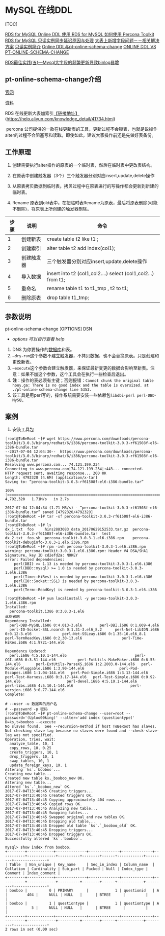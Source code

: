 # MySQL 在线DDL

[TOC]

[RDS for MySQL Online DDL 使用 ](https://help.aliyun.com/knowledge_detail/41733.html)
[RDS for MySQL 如何使用 Percona Toolkit](https://help.aliyun.com/knowledge_detail/41734.html)
[RDS for MySQL 只读实例同步延迟原因与处理](https://help.aliyun.com/knowledge_detail/41767.html)
[大表上新增字段问题－－相关解决方案](http://blog.csdn.net/sollion/article/details/6095931)
[只读实例简介]( https://help.aliyun.com/document_detail/26136.html?spm=5176.2020520104.200.7.75e47270RwLjA7)
[Online DDL与pt-online-schema-change](http://www.cnblogs.com/zengkefu/p/5671661.html)
[ONLINE DDL VS PT-ONLINE-SCHEMA-CHANGE](http://www.fromdual.com/online-ddl_vs_pt-online-schema-change)

[RDS最佳实践(五)—Mysql大字段的频繁更新导致binlog暴增](https://m.th7.cn/show/51/201408/66846.html)

## **pt-online-schema-change介绍**

[官网](https://www.percona.com/doc/percona-toolkit/2.2/pt-online-schema-change.html)

[资料](http://www.cnblogs.com/erisen/p/5971416.html)

RDS 在线更新大表加索引[【链接地址】]() (https://help.aliyun.com/knowledge_detail/41734.html)



​      percona 公司提供的一款在线更新表的工具，更新过程不会锁表，也就是说操作alter的过程不会阻塞写和读取。即使如此，建议大家操作前还是先做好表备份。

## **工作原理**

1. 创建需要执行alter操作的原表的一个临时表，然后在临时表中更改表结构。


1. 在原表中创建触发器（3个）三个触发器分别对应insert,update,delete操作
2. 从原表拷贝数据到临时表，拷贝过程中在原表进行的写操作都会更新到新建的临时表。
3. Rename 原表到old表中，在把临时表Rename为原表，最后将原表删除(可能不删除)，将原表上所创建的触发器删除。

| 步骤   | 说明    | 命令                                       |
| ---- | ----- | ---------------------------------------- |
| 1    | 创建新表  | create table t2 like t1 ;                |
| 2    | 创建索引  | alter table t2 add index(col1);          |
| 3    | 创建触发器 | 三个触发器分别对应insert,update,delete操作          |
| 4    | 导入数据  | insert into t2 (col1,col2....) select (col1,col2...) from t1; |
| 5    | 重命名   | rename table t1 to t1_tmp , t2 to t1;    |
| 6    | 删除原表  | drop table t1_tmp;                       |



## 参数说明

pt-online-schema-change [OPTIONS] DSN

- *options 可以自行查看 help*

1. DNS 为你要操作的[数据库](http://www.111cn.net/list-55/)和表。
2. `–dry-run`这个参数不建立触发器，不拷贝数据，也不会替换原表。只是创建和更改新表。
3. `–execute`这个参数会建立触发器，来保证最新变更的数据会影响至新表。注意：如果不加这个参数，这个工具会在执行一些检查后退出。
4. **注**：操作的表必须有主键；否则报错：`Cannot chunk the original table houy.ga: There is no good index and the table is oversized. at ./pt-online-schema-change line 5353.`
5. 该工具是用perl写的，操作系统需要安装一些依赖包`libdbi-perl perl-DBD-MySQL`

## 案例

1. 安装工具包

```shell
[root@ToBeRoot ~]# wget https://www.percona.com/downloads/percona-toolkit/3.0.3/binary/redhat/6/i386/percona-toolkit-3.0.3-rf61508f-el6-i386-bundle.tar
--2017-07-04 12:04:30--  https://www.percona.com/downloads/percona-toolkit/3.0.3/binary/redhat/6/i386/percona-toolkit-3.0.3-rf61508f-el6-i386-bundle.tar
Resolving www.percona.com... 74.121.199.234
Connecting to www.percona.com|74.121.199.234|:443... connected.
HTTP request sent, awaiting response... 200 OK
Length: 4792320 (4.6M) [application/x-tar]
Saving to: “percona-toolkit-3.0.3-rf61508f-el6-i386-bundle.tar”

100%[============================================================================>] 4,792,320   1.71M/s   in 2.7s    

2017-07-04 12:04:34 (1.71 MB/s) - “percona-toolkit-3.0.3-rf61508f-el6-i386-bundle.tar” saved [4792320/4792320]
[root@ToBeRoot ~]# tar -xf percona-toolkit-3.0.3-rf61508f-el6-i386-bundle.tar 
[root@ToBeRoot ~]# ls
dx_1.txt  foo     hins2883083_data_20170629152533.tar.gz  percona-toolkit-3.0.3-rf61508f-el6-i386-bundle.tar  test
dx_2.txt  foo.sh  percona-toolkit-3.0.3-1.el6.i386.rpm    percona-toolkit-debuginfo-3.0.3-1.el6.i386.rpm
[root@ToBeRoot ~]# rpm -ivh percona-toolkit-3.0.3-1.el6.i386.rpm 
warning: percona-toolkit-3.0.3-1.el6.i386.rpm: Header V4 DSA/SHA1 Signature, key ID cd2efd2a: NOKEY
error: Failed dependencies:
	perl(DBI) >= 1.13 is needed by percona-toolkit-3.0.3-1.el6.i386
	perl(DBD::mysql) >= 1.0 is needed by percona-toolkit-3.0.3-1.el6.i386
	perl(Time::HiRes) is needed by percona-toolkit-3.0.3-1.el6.i386
	perl(IO::Socket::SSL) is needed by percona-toolkit-3.0.3-1.el6.i386
	perl(Term::ReadKey) is needed by percona-toolkit-3.0.3-1.el6.i386

[root@ToBeRoot ~]# yum localinstall -y percona-toolkit-3.0.3-1.el6.i386.rpm 
Installed:
  percona-toolkit.i386 0:3.0.3-1.el6                                                                                  
此处省略
Dependency Installed:
  perl-DBD-MySQL.i686 0:4.013-3.el6        perl-DBI.i686 0:1.609-4.el6                           
  perl-IO-Socket-SSL.noarch 0:1.31-3.el6_8.2      perl-Net-LibIDN.i686 0:0.12-3.el6              perl-Net-SSLeay.i686 0:1.35-10.el6_8.1      perl-TermReadKey.i686 0:2.30-13.el6                  perl-Time-HiRes.i686 4:1.9721-144.el6                        

Dependency Updated:
  perl.i686 4:5.10.1-144.el6                               perl-CGI.i686 0:3.51-144.el6          perl-ExtUtils-MakeMaker.i686 0:6.55-144.el6       perl-ExtUtils-ParseXS.i686 1:2.2003.0-144.el6   perl-Module-Pluggable.i686 1:3.90-144.el6                perl-Pod-Escapes.i686 1:1.04-144.el6   perl-Pod-Simple.i686 1:3.13-144.el6                      perl-Test-Harness.i686 0:3.17-144.el6   perl-Test-Simple.i686 0:0.92-144.el6                     perl-devel.i686 4:5.10.1-144.el6       perl-libs.i686 4:5.10.1-144.el6                          perl-version.i686 3:0.77-144.el6      
Complete!

# --user -u 数据库的用户名
# --password -p 密码
[root@ToBeRoot ~]# pt-online-schema-change --user=root --password='(Uploo00king)' --alter='add index (questiontype)' D=ks,t=booboo --execute
No slaves found.  See --recursion-method if host ToBeRoot has slaves.
Not checking slave lag because no slaves were found and --check-slave-lag was not specified.
Operation, tries, wait:
  analyze_table, 10, 1
  copy_rows, 10, 0.25
  create_triggers, 10, 1
  drop_triggers, 10, 1
  swap_tables, 10, 1
  update_foreign_keys, 10, 1
Altering `ks`.`booboo`...
Creating new table...
Created new table ks._booboo_new OK.
Altering new table...
Altered `ks`.`_booboo_new` OK.
2017-07-04T13:40:45 Creating triggers...
2017-07-04T13:40:45 Created triggers OK.
2017-07-04T13:40:45 Copying approximately 404 rows...
2017-07-04T13:40:45 Copied rows OK.
2017-07-04T13:40:45 Analyzing new table...
2017-07-04T13:40:45 Swapping tables...
2017-07-04T13:40:45 Swapped original and new tables OK.
2017-07-04T13:40:45 Dropping old table...
2017-07-04T13:40:45 Dropped old table `ks`.`_booboo_old` OK.
2017-07-04T13:40:45 Dropping triggers...
2017-07-04T13:40:45 Dropped triggers OK.
Successfully altered `ks`.`booboo`.

mysql> show index from booboo;
+--------+------------+--------------+--------------+--------------+-----------+-------------+----------+--------+------+------------+---------+---------------+
| Table  | Non_unique | Key_name     | Seq_in_index | Column_name  | Collation | Cardinality | Sub_part | Packed | Null | Index_type | Comment | Index_comment |
+--------+------------+--------------+--------------+--------------+-----------+-------------+----------+--------+------+------------+---------+---------------+
| booboo |          0 | PRIMARY      |            1 | questionid   | A         |         404 |     NULL | NULL   |      | BTREE      |         |               |
| booboo |          1 | questiontype |            1 | questiontype | A         |           5 |     NULL | NULL   |      | BTREE      |         |               |
+--------+------------+--------------+--------------+--------------+-----------+-------------+----------+--------+------+------------+---------+---------------+
2 rows in set (0.00 sec)
```

